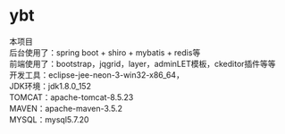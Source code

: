 # ybt
本项目</br>
	后台使用了：spring boot + shiro + mybatis + redis等</br>
	前端使用了：bootstrap，jqgrid，layer，adminLET模板，ckeditor插件等等</br>
	开发工具：eclipse-jee-neon-3-win32-x86_64，</br>
	JDK环境：jdk1.8.0_152</br>
	TOMCAT：apache-tomcat-8.5.23</br>
	MAVEN：apache-maven-3.5.2</br>
	MYSQL：mysql5.7.20</br>
